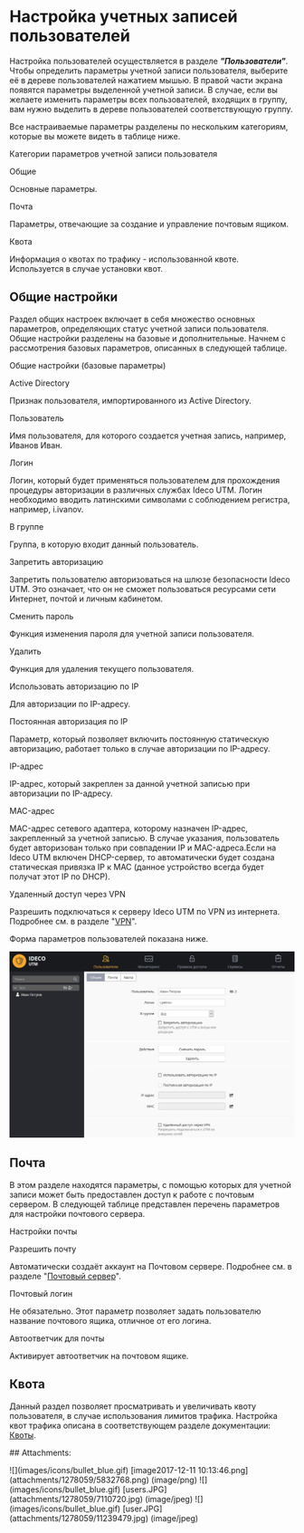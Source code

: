 # Настройка учетных записей пользователей

Настройка пользователей осуществляется в разделе _**"Пользователи"**_. Чтобы определить параметры учетной записи пользователя, выберите её в дереве пользователей нажатием мышью. В правой части экрана появятся параметры выделенной учетной записи. В случае, если вы желаете изменить параметры всех пользователей, входящих в группу, вам нужно выделить в дереве пользователей соответствующую группу.

Все настраиваемые параметры разделены по нескольким категориям, которые вы можете видеть в таблице ниже.

 Категории параметров учетной записи пользователя

Общие

Основные параметры.

Почта

Параметры, отвечающие за создание и управление почтовым ящиком.

Квота

Информация о квотах по трафику - использованной квоте. Используется в случае установки квот.

## Общие настройки

Раздел общих настроек включает в себя множество основных параметров, определяющих статус учетной записи пользователя. Общие настройки разделены на базовые и дополнительные. Начнем с рассмотрения базовых параметров, описанных в следующей таблице.

 Общие настройки \(базовые параметры\)

Active Directory

Признак пользователя, импортированного из Active Directory.

Пользователь

Имя пользователя, для которого создается учетная запись, например, Иванов Иван.

Логин

Логин, который будет применяться пользователем для прохождения процедуры авторизации в различных службах Ideco UTM. Логин необходимо вводить латинскими символами с соблюдением регистра, например, i.ivanov.

В группе

Группа, в которую входит данный пользователь.

Запретить авторизацию

Запретить пользователю авторизоваться на шлюзе безопасности Ideco UTM. Это означает, что он не сможет пользоваться ресурсами сети Интернет, почтой и личным кабинетом.

Сменить пароль

Функция изменения пароля для учетной записи пользователя.

Удалить

Функция для удаления текущего пользователя.

Использовать авторизацию по IP

Для авторизации по IP-адресу.

Постоянная авторизация по IP

Параметр, который позволяет включить постоянную статическую авторизацию, работает только в случае авторизации по IP-адресу.

IP-адрес

IP-адрес, который закреплен за данной учетной записью при авторизации по IP-адресу.

MAC-адрес

MAC-адрес сетевого адаптера, которому назначен IP-адрес, закрепленный за учетной записью. В случае указания, пользователь будет авторизован только при совпадении IP и MAC-адреса.Если на Ideco UTM включен DHCP-сервер, то автоматически будет создана статическая привязка IP к MAC \(данное устройство всегда будет получат этот IP по DHCP\).

Удаленный доступ через VPN

Разрешить подключаться к серверу Ideco UTM по VPN из интернета. Подробнее см. в разделе "[VPN](https://github.com/ideco-team/docsUTM/tree/54be5c28981601375569bdca6ef75ead87808b16/ICS/Подключение_пользователей_client-to-site_/README.md)".

Форма параметров пользователей показана ниже.

![](../.gitbook/assets/11239479.jpg)

## Почта

В этом разделе находятся параметры, с помощью которых для учетной записи может быть предоставлен доступ к работе с почтовым сервером. В следующей таблице представлен перечень параметров для настройки почтового сервера.

 Настройки почты

Разрешить почту

Автоматически создаёт аккаунт на Почтовом сервере. Подробнее см. в разделе "[Почтовый сервер](https://github.com/ideco-team/docsUTM/tree/54be5c28981601375569bdca6ef75ead87808b16/Почтовый_сервер/README.md)".

Почтовый логин

Не обязательно. Этот параметр позволяет задать пользователю название почтового ящика, отличное от его логина.

Автоответчик для почты

Активирует автоответчик на почтовом ящике.

## Квота

Данный раздел позволяет просматривать и увеличивать квоту пользователя, в случае использования лимитов трафика. Настройка квот трафика описана в соответствующем разделе документации: [Квоты](https://github.com/ideco-team/docsUTM/tree/54be5c28981601375569bdca6ef75ead87808b16/Пользовательские_квоты/README.md).

 \#\# Attachments:

 !\[\]\(images/icons/bullet\_blue.gif\) \[image2017-12-11 10:13:46.png\]\(attachments/1278059/5832768.png\) \(image/png\) !\[\]\(images/icons/bullet\_blue.gif\) \[users.JPG\]\(attachments/1278059/7110720.jpg\) \(image/jpeg\) !\[\]\(images/icons/bullet\_blue.gif\) \[user.JPG\]\(attachments/1278059/11239479.jpg\) \(image/jpeg\)

